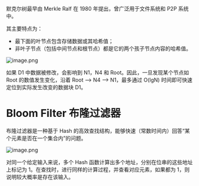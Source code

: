默克尔树最早由 Merkle Ralf 在 1980 年提出，曾广泛用于文件系统和 P2P 系统中。

其主要特点为：

- 最下面的叶节点包含存储数据或其哈希值；
- 非叶子节点（包括中间节点和根节点）都是它的两个孩子节点内容的哈希值。

![image.png](https://prod-files-secure.s3.us-west-2.amazonaws.com/8a343b86-3c21-4ea2-a85c-1468f2d5b98d/73a08bb3-ff22-406c-a81e-424bcd9a8c6e/image.png)

如果 D1 中数据被修改，会影响到 N1，N4 和 Root。因此，一旦发现某个节点如 Root 的数值发生变化，沿着 Root --> N4 --> N1，最多通过 O(lgN) 时间即可快速定位到实际发生改变的数据块 D1。

# **Bloom Filter 布隆过滤器**

布隆过滤器是一种基于 Hash 的高效查找结构，能够快速（常数时间内）回答“某个元素是否在一个集合内”的问题。

![image.png](https://prod-files-secure.s3.us-west-2.amazonaws.com/8a343b86-3c21-4ea2-a85c-1468f2d5b98d/85eb3f00-98d6-430d-a9bc-59cace5d2cc7/image.png)

对同一个给定输入来说，多个 Hash 函数计算出多个地址，分别在位串的这些地址上标记为 1。在查找时，进行同样的计算过程，并查看对应元素，如果都为 1，则说明较大概率是存在该输入。
